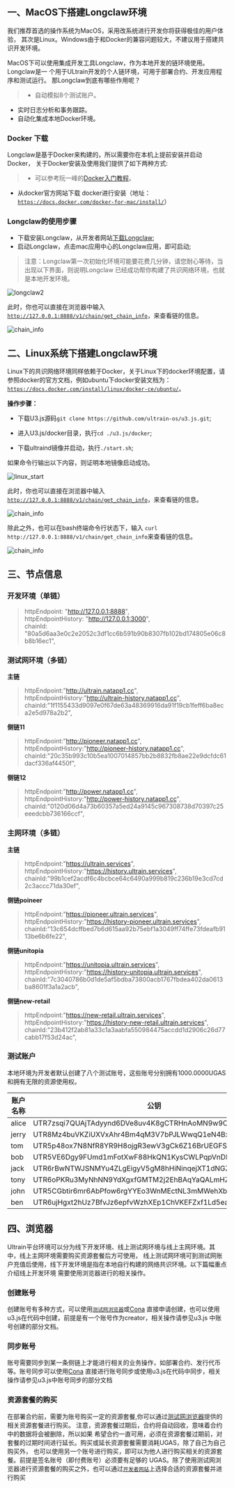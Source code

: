 ## 一、MacOS下搭建Longclaw环境

我们推荐首选的操作系统为MacOS，采用改系统进行开发你将获得极佳的用户体验，
其次是Linux。Windows由于和Docker的兼容问题较大，不建议用于搭建共识开发环境。

MacOS下可以使用集成开发工具Longclaw，作为本地开发的链环境使用。Longclaw是一
个用于ULtrain开发的个人链环境，可用于部署合约、开发应用程序和测试运行。
那Longclaw到底有哪些作用呢？   

>+ 自动模拟8个测试账户。  
+ 实时日志分析和事务跟踪。  
+ 自动化集成本地Docker环境。

### Docker 下载
 
Longclaw是基于Docker来构建的，所以需要你在本机上提前安装并启动Docker，
关于Docker安装及使用我们提供了如下两种方式:
> * 可以参考阮一峰的[Docker入门教程](http://www.ruanyifeng.com/blog/2018/02/docker-tutorial.html)。
* 从docker官方网站下载 docker进行安装（地址：[`https://docs.docker.com/docker-for-mac/install/`](https://docs.docker.com/docker-for-mac/install/)）

### Longclaw的使用步骤

- 下载安装Longclaw，从开发者网站[下载Longclaw](https://developer.ultrain.io/tools);
- 启动Longclaw，点击mac应用中心的Longclaw应用，即可启动;

> 注意：Longclaw第一次初始化环境可能要花费几分钟，请您耐心等待，当出现以下界面，则说明Longclaw
> 已经成功帮你构建了共识网络环境，也就是本地开发环境。

​![longclaw2](https://user-images.githubusercontent.com/1866848/59199042-9b31dd80-8bc7-11e9-87cb-59254a91a764.png)

此时，你也可以直接在浏览器中输入 [`http://127.0.0.1:8888/v1/chain/get_chain_info`](http://127.0.0.1:8888/v1/chain/get_chain_info)，来查看链的信息。

![chain_info](https://user-images.githubusercontent.com/1866848/59199390-683c1980-8bc8-11e9-8988-38b74e4d1a25.jpeg)

## 二、Linux系统下搭建Longclaw环境

Linux下的共识网络环境同样依赖于Docker，关于Linux下的docker环境配置，请参照docker的官方文档，例如ubuntu下docker安装文档为：[`https://docs.docker.com/install/linux/docker-ce/ubuntu/`](https://docs.docker.com/install/linux/docker-ce/ubuntu/)。

**操作步骤：**

  - 下载U3.js源码`git clone https://github.com/ultrain-os/u3.js.git`;
  
  - 进入U3.js/docker目录，执行`cd ./u3.js/docker`;
  
  - 下载ultraind镜像并启动，执行`./start.sh`;
  
如果命令行输出以下内容，则证明本地镜像启动成功。

![linux_start](https://user-images.githubusercontent.com/1866848/59198819-31b1cf00-8bc7-11e9-8c81-8ece10e90748.jpeg)

此时，你也可以直接在浏览器中输入 [`http://127.0.0.1:8888/v1/chain/get_chain_info`](http://127.0.0.1:8888/v1/chain/get_chain_info)，来查看链的信息。

![chain_info](https://user-images.githubusercontent.com/1866848/59199390-683c1980-8bc8-11e9-8988-38b74e4d1a25.jpeg)

除此之外，也可以在bash终端命令行状态下，输入
`curl http://127.0.0.1:8888/v1/chain/get_chain_info`来查看链的信息。

![chain_info](https://user-images.githubusercontent.com/1866848/59199937-b6055180-8bc9-11e9-86a6-3a36d37265ef.png)

## 三、节点信息

### 开发环境（单链）

> httpEndpoint: "http://127.0.0.1:8888",  
httpEndpointHistory: "http://127.0.0.1:3000",  
chainId: "80a5d6aa3e0c2e2052c3df1cc6b591b90b8307fb102bd174805e06c8b8b16ec1",
  
### 测试网环境（多链）

**主链**
> httpEndpoint:"http://ultrain.natapp1.cc",  
 httpEndpointHistory:"http://ultrain-history.natapp1.cc",  
 chainId:"1f1155433d9097e0f67de63a48369916da91f19cb1feff6ba8eca2e5d978a2b2",

**侧链11**
> httpEndpoint:"http://pioneer.natapp1.cc",  
 httpEndpointHistory:"http://pioneer-history.natapp1.cc",  
 chainId:"20c35b993c10b5ea1007014857bb2b8832fb8ae22e9dcfdc61dacf336af4450f",

**侧链12**
> httpEndpoint:"http://power.natapp1.cc",  
 httpEndpointHistory:"http://power-history.natapp1.cc",  
 chainId:"0120d06d4a73b60357a5ed24a9145c967308738d70397c25eeedcbb736166ccf",

### 主网环境（多链）

**主链**
> httpEndpoint:"https://ultrain.services",  
 httpEndpointHistory:"https://history.ultrain.services",  
 chainId:"99b1cef2acdf6c4bcbce64c6490a999b819c236b19e3cd7cd2c3accc71da30ef",

**侧链poineer**
> httpEndpoint:"https://pioneer.ultrain.services",  
 httpEndpointHistory:"https://history-pioneer.ultrain.services",  
 chainId:"13c654dcffbed7b6d615aa92b75ebf1a3049ff74ffe73fdeafb9113be6b6fe22",

**侧链unitopia**
> httpEndpoint:"https://unitopia.ultrain.services",  
 httpEndpointHistory:"https://history-unitopia.ultrain.services",  
 chainId:"7c3040786b0d1de5af5bdba73800acb1767fbdea402da0613ba8601f3a1a2acb",

**侧链new-retail**
> httpEndpoint:"https://new-retail.ultrain.services",  
 httpEndpointHistory:"https://history-new-retail.ultrain.services",  
 chainId:"23b412f2ab81a33c1a3aabfa550984475accdd1d2906c26d77cabb17f53d24ac",

### 测试账户

本地环境为开发者默认创建了八个测试账号，这些账号分别拥有1000.0000UGAS和拥有无限的资源使用权。

| 账户名称 | 公钥                                                  | 私钥                                                |
| -------- | ----------------------------------------------------- | --------------------------------------------------- |
| alice    | UTR7zsqi7QUAjTAdyynd6DVe8uv4K8gCTRHnAoMN9w9CA1xLCTDVv | 5J9bWm2ThenDm3tjvmUgHtWCVMUdjRR1pxnRtnJjvKA4b2ut5WK |
| jerry    | UTR8Mz4buVKZiUXVxAhr4Bm4qM3V7bPJLWwqQ1eN4BxxcFJ3LosY9 | 5JFz7EbcsCNHrDLuf9VpHtnLdepL4CcAEXu7AtSUYfcoiszursr |
| tom      | UTR5p48ox7N8NfR8YR9H8ojgR3ewV3gCk6Z16BrUEGFSgonKUs1KR | 5KXYYEWSFRWfNVrMPaVcxiRTjD9PzHjBSzxhA9MeQKHPMxWP8kU |
| bob      | UTR5VE6Dgy9FUmd1mFotXwF88HkQN1KysCWLPqpVnDMjRvGRi1YrM | 5JoQtsKQuH8hC9MyvfJAqo6qmKLm8ePYNucs7tPu2YxG12trzBt |
| jack     | UTR6rBwNTWJSNMYu4ZLgEigyV5gM8hHiNinqejXT1dNGZa5xsbpCB | 5JC2uWa7Pba5V8Qmn1pQPWKDPgwmRSYeZzAxK48jje6GP5iMqmM |
| tony     | UTR6oPKRu3MyNhNN9YdXgxfGMTM2j2EhBAqYaQALmHZ7kcQmD9uE4 | 5KbHvFfDXovPvo2ACNd23yAE9kJF7Mxaws7srp6VapjMr7TrHZB |
| john     | UTR5CGbtir6mr6AbPfow6rgYYEo3WnMEctNL3mMWehXbDwvomqHQG | 5JxipaPk9qvM4xZ4ggRBGbntXatnwmGQ1ZHMaF9RSPLhyg17ALW |
| ben      | UTR6ujHgxt2hUz7BfvJz6epfvWzhXEp1ChVKEFZxf1Ld5ea83WE6V | 5JbedY3jGfNK7HcLXcqGqSYrmX2n8wQWqZAuq6K7Gcf4Dj62UfL |


## 四、浏览器

Ultrain平台环境可以分为线下开发环境、线上测试网环境与线上主网环境。其中，线上主网环境需要购买资源套餐后方可使用，
线上测试网环境可到测试网账户充值后使用，线下开发环境是指在本地自行构建的网络共识环境。以下篇幅重点介绍线上开发环境
需要使用浏览器进行的相关操作。

### 创建账号

创建账号有多种方式，可以使用[`测试网浏览器`](https://testnet-explorer.ultrain.io/ultrainio/account-recharge)或[Cona](https://developer.ultrain.io/tutorial/cona_introduce)
直接申请创建，也可以使用u3.js在代码中创建，前提是有一个账号作为creator，相关操作请参见u3.js
中账号创建的部分文档。

### 同步账号

账号需要同步到某一条侧链上才能进行相关的业务操作，如部署合约、发行代币等。账号同步可以使用[Cona](https://developer.ultrain.io/tutorial/cona_introduce)
直接进行账号同步或使用u3.js在代码中同步，相关操作请参见u3.js中账号同步的部分文档

### 资源套餐的购买

在部署合约前，需要为账号购买一定的资源套餐,你可以通过[测试网浏览器](https://testnet-explorer.ultrain.io/ultrainio/account-recharge)提供的相关资源套餐进行购买。
注意，资源套餐过期后，合约将自动回收，意味着合约中的数据将会被删除，所以如果
希望合约一直可用，必须在资源套餐过期前，对套餐的过期时间进行延长。购买或延长资源套餐需要消耗UGAS，除了自己为自己购买外，
也可以使用另一个账号进行购买，即可以为他人进行购买相关的资源套餐。前提是签名账号（即付费账号）必须要有足够的
UGAS。除了使用测试网浏览器进行资源套餐的购买之外，也可以通过[`开发者网站`](https://developer.ultrain.io/resources)上选择合适的资源套餐并进行购买
